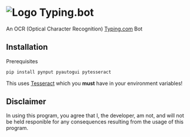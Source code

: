 # ![Logo](https://play-lh.googleusercontent.com/V89qBkxTtKWoPKDsC6KfQZCN7dFb6xQ8nlrjT_-1AYV0ptJPoM2MrURt5E_M05EO5PU=w28) Typing.bot 
An OCR (Optical Character Recognition) [Typing.com](https://www.typing.com/) Bot

## Installation
Prerequisites 
```bash
pip install pynput pyautogui pytesseract
```
This uses [Tesseract](https://github.com/tesseract-ocr/tesseract) which you **must** have in your environment variables!

## Disclaimer
In using this program, you agree that I, the developer, am not, and will not be held responible for any consequences resulting from the usage of this program.